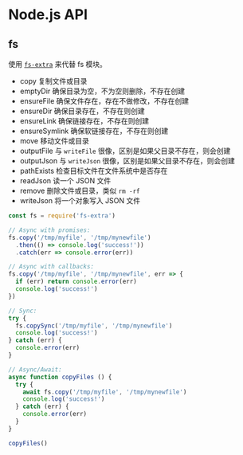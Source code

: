 # Node.js API

## fs

使用 [`fs-extra`](https://github.com/jprichardson/node-fs-extra/blob/master/README.md#methods) 来代替 fs 模块。

- copy 复制文件或目录
- emptyDir 确保目录为空，不为空则删除，不存在创建
- ensureFile 确保文件存在，存在不做修改，不存在创建
- ensureDir 确保目录存在，不存在则创建
- ensureLink 确保链接存在，不存在则创建
- ensureSymlink 确保软链接存在，不存在则创建
- move 移动文件或目录
- outputFile 与 `writeFile` 很像，区别是如果父目录不存在，则会创建
- outputJson 与 `writeJson` 很像，区别是如果父目录不存在，则会创建
- pathExists 检查目标文件在文件系统中是否存在
- readJson 读一个 JSON 文件
- remove 删除文件或目录，类似 `rm -rf`
- writeJson 将一个对象写入 JSON 文件

```js
const fs = require('fs-extra')

// Async with promises:
fs.copy('/tmp/myfile', '/tmp/mynewfile')
  .then(() => console.log('success!'))
  .catch(err => console.error(err))

// Async with callbacks:
fs.copy('/tmp/myfile', '/tmp/mynewfile', err => {
  if (err) return console.error(err)
  console.log('success!')
})

// Sync:
try {
  fs.copySync('/tmp/myfile', '/tmp/mynewfile')
  console.log('success!')
} catch (err) {
  console.error(err)
}

// Async/Await:
async function copyFiles () {
  try {
    await fs.copy('/tmp/myfile', '/tmp/mynewfile')
    console.log('success!')
  } catch (err) {
    console.error(err)
  }
}

copyFiles()
```
